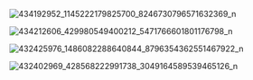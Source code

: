 ![434192952_1145222179825700_8246730796571632369_n](https://github.com/samueltannous174/School-Mangment/assets/106975094/ddcf4ce3-7d09-4192-81f9-8d04873b42d1)

![434212606_429980549400212_5471766601801176798_n](https://github.com/samueltannous174/School-Mangment/assets/106975094/bda59478-c5e2-4d32-9b93-0262a165a0a5)

![432425976_1486082288640844_8796354362551467922_n](https://github.com/samueltannous174/School-Mangment/assets/106975094/f922538f-779a-4743-9cb8-60fc6d4f3fa2)

![432402969_428568222991738_3049164589539465126_n](https://github.com/samueltannous174/School-Mangment/assets/106975094/c8988443-bb5a-422e-9f51-14ee622d935b)
